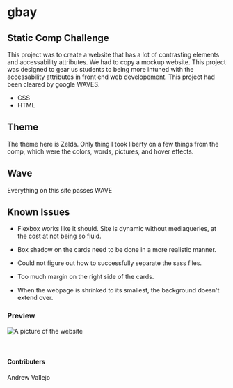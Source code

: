 # gbay

## Static Comp Challenge

This project was to create a website that has a lot of contrasting elements and accessability attributes. We had to copy a mockup website. This project was designed to gear us students to being more intuned with the accessability attributes in front end web developement. This project had been cleared by google WAVES.


- CSS
- HTML

## Theme

The theme here is Zelda. Only thing I took liberty on a few things from the comp, which were the colors, words, pictures, and hover effects.

## Wave

Everything on this site passes WAVE

## Known Issues

- Flexbox works like it should. Site is dynamic without mediaqueries, at the cost at not being so fluid.

- Box shadow on the cards need to be done in a more realistic manner.

- Could not figure out how to successfully separate the sass files.

- Too much margin on the right side of the cards.

- When the webpage is shrinked to its smallest, the background doesn't extend over. 

### Preview

<img src="./assets/demo.png" alt="A picture of the website">
 
<br>
<br>
<br>

#### Contributers

Andrew Vallejo

